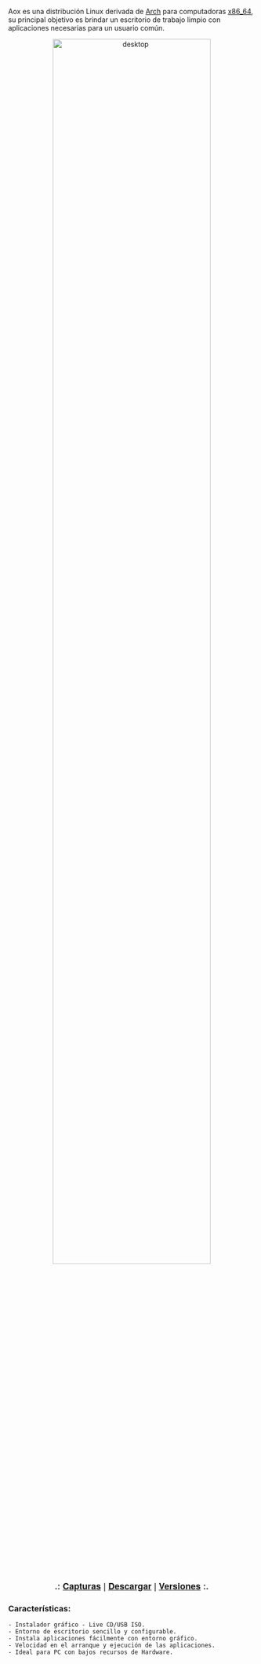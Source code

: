 Aox es una distribución Linux derivada de [Arch](https://archlinux.org/) para computadoras [x86_64](https://es.wikipedia.org/wiki/X86-64), su principal objetivo es brindar un escritorio de trabajo limpio con aplicaciones necesarias para un usuario común.


<p align="center">
    <img src="https://aoxlinux.xyz/screenshots/aoxlinux.png" alt="desktop" width="80%" height="80%" />
</p>
<p align="center" style="font-family: 'Architects Daughter', 'Helvetica Neue', Helvetica, Arial, serif; font-size: 18px; color: #474747;">
    <strong>.:</strong> 
    <a href="./screenshots" title="Capturas de pantalla"><strong>Capturas</strong></a>  
    <strong>|</strong>  
    <a href="./download" title="Descargar"><strong>Descargar</strong></a> 
    <strong>|</strong>  
    <a href="./releases" title="Versiones"><strong>Versiones</strong></a> 
    <strong>:.</strong>
</p>

### Características:
    - Instalador gráfico - Live CD/USB ISO.
    - Entorno de escritorio sencillo y configurable.
    - Instala aplicaciones fácilmente con entorno gráfico.
    - Velocidad en el arranque y ejecución de las aplicaciones.
    - Ideal para PC con bajos recursos de Hardware.
